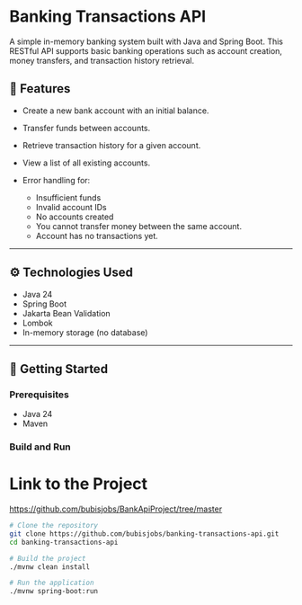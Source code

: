 # Banking Transactions API

A simple in-memory banking system built with Java and Spring Boot. This RESTful API supports basic banking operations such as account creation, money transfers, and transaction history retrieval.



## 📌 Features

- Create a new bank account with an initial balance.
- Transfer funds between accounts.
- Retrieve transaction history for a given account.
- View a list of all existing accounts.
  
- Error handling for:
  - Insufficient funds
  - Invalid account IDs
  - No accounts created
  - You cannot transfer money between the same account.
  - Account has no transactions yet.

---

## ⚙️ Technologies Used

- Java 24
- Spring Boot
- Jakarta Bean Validation
- Lombok
- In-memory storage (no database)

---

## 🚀 Getting Started

### Prerequisites

- Java 24
- Maven

### Build and Run

# Link to the Project
https://github.com/bubisjobs/BankApiProject/tree/master

```bash
# Clone the repository
git clone https://github.com/bubisjobs/banking-transactions-api.git
cd banking-transactions-api

# Build the project
./mvnw clean install

# Run the application
./mvnw spring-boot:run
